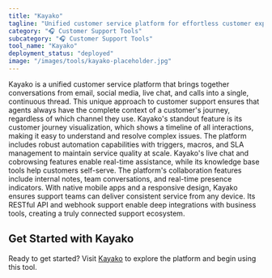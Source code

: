 ```yaml
---
title: "Kayako"
tagline: "Unified customer service platform for effortless customer experiences"
category: "🎧 Customer Support Tools"
subcategory: "🎧 Customer Support Tools"
tool_name: "Kayako"
deployment_status: "deployed"
image: "/images/tools/kayako-placeholder.jpg"
---
```

Kayako is a unified customer service platform that brings together conversations from email, social media, live chat, and calls into a single, continuous thread. This unique approach to customer support ensures that agents always have the complete context of a customer's journey, regardless of which channel they use. Kayako's standout feature is its customer journey visualization, which shows a timeline of all interactions, making it easy to understand and resolve complex issues. The platform includes robust automation capabilities with triggers, macros, and SLA management to maintain service quality at scale. Kayako's live chat and cobrowsing features enable real-time assistance, while its knowledge base tools help customers self-serve. The platform's collaboration features include internal notes, team conversations, and real-time presence indicators. With native mobile apps and a responsive design, Kayako ensures support teams can deliver consistent service from any device. Its RESTful API and webhook support enable deep integrations with business tools, creating a truly connected support ecosystem.
## Get Started with Kayako

Ready to get started? Visit [Kayako](https://kayako.com) to explore the platform and begin using this tool.

